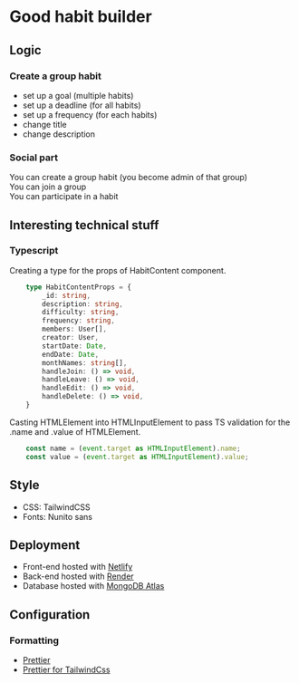 # Good habit builder

## Logic

### Create a group habit

- set up a goal (multiple habits)
- set up a deadline (for all habits)
- set up a frequency (for each habits)
- change title
- change description

### Social part

You can create a group habit (you become admin of that group)  
You can join a group  
You can participate in a habit

## Interesting technical stuff

### Typescript

Creating a type for the props of HabitContent component.

```ts
    type HabitContentProps = {
        _id: string,
        description: string,
        difficulty: string,
        frequency: string,
        members: User[],
        creator: User,
        startDate: Date,
        endDate: Date,
        monthNames: string[],
        handleJoin: () => void,
        handleLeave: () => void,
        handleEdit: () => void,
        handleDelete: () => void,
    }
```

Casting HTMLElement into HTMLInputElement to pass TS validation for the .name and .value of HTMLElement.

```ts
    const name = (event.target as HTMLInputElement).name;
    const value = (event.target as HTMLInputElement).value;
```

## Style

- CSS: TailwindCSS
- Fonts: Nunito sans

## Deployment

- Front-end hosted with [Netlify](https://habit-builder.netlify.app)
- Back-end hosted with [Render](https://habit-builder-server.onrender.com)
- Database hosted with [MongoDB Atlas](https://cloud.mongodb.com/)

## Configuration

### Formatting

- [Prettier](https://prettier.io/docs/en/options)
- [Prettier for TailwindCss](https://github.com/tailwindlabs/prettier-plugin-tailwindcss)
